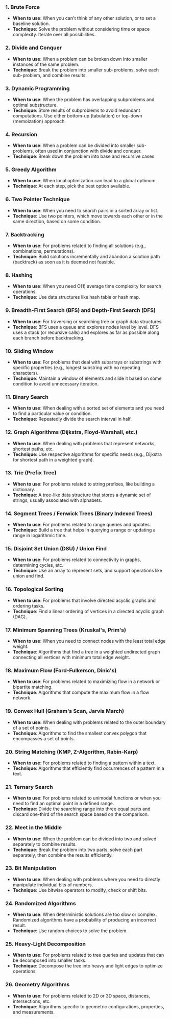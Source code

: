 ### 1. **Brute Force**
- **When to use**: When you can't think of any other solution, or to set a baseline solution.
- **Technique**: Solve the problem without considering time or space complexity. Iterate over all possibilities.

### 2. **Divide and Conquer**
- **When to use**: When a problem can be broken down into smaller instances of the same problem.
- **Technique**: Break the problem into smaller sub-problems, solve each sub-problem, and combine results.

### 3. **Dynamic Programming**
- **When to use**: When the problem has overlapping subproblems and optimal substructure.
- **Technique**: Store results of subproblems to avoid redundant computations. Use either bottom-up (tabulation) or top-down (memoization) approach.

### 4. **Recursion**
- **When to use**: When a problem can be divided into smaller sub-problems, often used in conjunction with divide and conquer.
- **Technique**: Break down the problem into base and recursive cases.

### 5. **Greedy Algorithm**
- **When to use**: When local optimization can lead to a global optimum.
- **Technique**: At each step, pick the best option available.

### 6. **Two Pointer Technique**
- **When to use**: When you need to search pairs in a sorted array or list.
- **Technique**: Use two pointers, which move towards each other or in the same direction, based on some condition.

### 7. **Backtracking**
- **When to use**: For problems related to finding all solutions (e.g., combinations, permutations).
- **Technique**: Build solutions incrementally and abandon a solution path (backtrack) as soon as it is deemed not feasible.

### 8. **Hashing**
- **When to use**: When you need O(1) average time complexity for search operations.
- **Technique**: Use data structures like hash table or hash map.

### 9. **Breadth-First Search (BFS) and Depth-First Search (DFS)**
- **When to use**: For traversing or searching tree or graph data structures.
- **Technique**: BFS uses a queue and explores nodes level by level. DFS uses a stack (or recursive calls) and explores as far as possible along each branch before backtracking.

### 10. **Sliding Window**
- **When to use**: For problems that deal with subarrays or substrings with specific properties (e.g., longest substring with no repeating characters).
- **Technique**: Maintain a window of elements and slide it based on some condition to avoid unnecessary iteration.

### 11. **Binary Search**
- **When to use**: When dealing with a sorted set of elements and you need to find a particular value or condition.
- **Technique**: Repeatedly divide the search interval in half.

### 12. **Graph Algorithms (Dijkstra, Floyd-Warshall, etc.)**
- **When to use**: When dealing with problems that represent networks, shortest paths, etc.
- **Technique**: Use respective algorithms for specific needs (e.g., Dijkstra for shortest path in a weighted graph).

### 13. **Trie (Prefix Tree)**
- **When to use**: For problems related to string prefixes, like building a dictionary.
- **Technique**: A tree-like data structure that stores a dynamic set of strings, usually associated with alphabets.

### 14. **Segment Trees / Fenwick Trees (Binary Indexed Trees)**
- **When to use**: For problems related to range queries and updates.
- **Technique**: Build a tree that helps in querying a range or updating a range in logarithmic time.

### 15. **Disjoint Set Union (DSU) / Union Find**
- **When to use**: For problems related to connectivity in graphs, determining cycles, etc.
- **Technique**: Use an array to represent sets, and support operations like union and find.

### 16. **Topological Sorting**
- **When to use**: For problems that involve directed acyclic graphs and ordering tasks.
- **Technique**: Find a linear ordering of vertices in a directed acyclic graph (DAG).

### 17. **Minimum Spanning Trees (Kruskal's, Prim's)**
- **When to use**: When you need to connect nodes with the least total edge weight.
- **Technique**: Algorithms that find a tree in a weighted undirected graph connecting all vertices with minimum total edge weight.

### 18. **Maximum Flow (Ford-Fulkerson, Dinic's)**
- **When to use**: For problems related to maximizing flow in a network or bipartite matching.
- **Technique**: Algorithms that compute the maximum flow in a flow network.

### 19. **Convex Hull (Graham's Scan, Jarvis March)**
- **When to use**: When dealing with problems related to the outer boundary of a set of points.
- **Technique**: Algorithms to find the smallest convex polygon that encompasses a set of points.

### 20. **String Matching (KMP, Z-Algorithm, Rabin-Karp)**
- **When to use**: For problems related to finding a pattern within a text.
- **Technique**: Algorithms that efficiently find occurrences of a pattern in a text.

### 21. **Ternary Search**
- **When to use**: For problems related to unimodal functions or when you need to find an optimal point in a defined range.
- **Technique**: Divide the searching range into three equal parts and discard one-third of the search space based on the comparison.

### 22. **Meet in the Middle**
- **When to use**: When the problem can be divided into two and solved separately to combine results.
- **Technique**: Break the problem into two parts, solve each part separately, then combine the results efficiently.

### 23. **Bit Manipulation**
- **When to use**: When dealing with problems where you need to directly manipulate individual bits of numbers.
- **Technique**: Use bitwise operators to modify, check or shift bits.

### 24. **Randomized Algorithms**
- **When to use**: When deterministic solutions are too slow or complex. Randomized algorithms have a probability of producing an incorrect result.
- **Technique**: Use random choices to solve the problem.

### 25. **Heavy-Light Decomposition**
- **When to use**: For problems related to tree queries and updates that can be decomposed into smaller tasks.
- **Technique**: Decompose the tree into heavy and light edges to optimize operations.

### 26. **Geometry Algorithms**
- **When to use**: For problems related to 2D or 3D space, distances, intersections, etc.
- **Technique**: Algorithms specific to geometric configurations, properties, and measurements.
